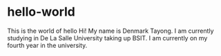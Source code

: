 # hello-world
This is the world of hello
Hi! My name is Denmark Tayong.
I am currently studying in De La Salle University
taking up BSIT. I am currently on my fourth year in the university.
